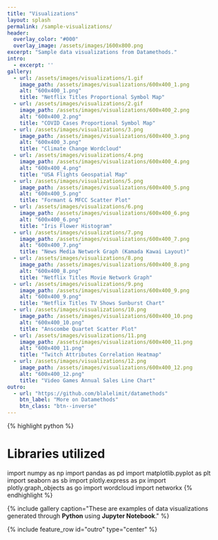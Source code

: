 ```yaml
---
title: "Visualizations"
layout: splash
permalink: /sample-visualizations/
header:
  overlay_color: "#000"
  overlay_image: /assets/images/1600x800.png
excerpt: "Sample data visualizations from Datamethods."
intro: 
  - excerpt: ''
gallery:
  - url: /assets/images/visualizations/1.gif
    image_path: /assets/images/visualizations/600x400_1.png
    alt: "600x400_1.png"
    title: "Netflix Titles Proportional Symbol Map"
  - url: /assets/images/visualizations/2.gif
    image_path: /assets/images/visualizations/600x400_2.png
    alt: "600x400_2.png"
    title: "COVID Cases Proportional Symbol Map"
  - url: /assets/images/visualizations/3.png
    image_path: /assets/images/visualizations/600x400_3.png
    alt: "600x400_3.png"
    title: "Climate Change Wordcloud"
  - url: /assets/images/visualizations/4.png
    image_path: /assets/images/visualizations/600x400_4.png
    alt: "600x400_4.png"
    title: "USA Flights Geospatial Map"
  - url: /assets/images/visualizations/5.png
    image_path: /assets/images/visualizations/600x400_5.png
    alt: "600x400_5.png"
    title: "Formant & MFCC Scatter Plot"
  - url: /assets/images/visualizations/6.png
    image_path: /assets/images/visualizations/600x400_6.png
    alt: "600x400_6.png"
    title: "Iris Flower Histogram"
  - url: /assets/images/visualizations/7.png
    image_path: /assets/images/visualizations/600x400_7.png
    alt: "600x400_7.png"
    title: "News Media Network Graph (Kamada Kawai Layout)"
  - url: /assets/images/visualizations/8.png
    image_path: /assets/images/visualizations/600x400_8.png
    alt: "600x400_8.png"
    title: "Netflix Titles Movie Network Graph"
  - url: /assets/images/visualizations/9.png
    image_path: /assets/images/visualizations/600x400_9.png
    alt: "600x400_9.png"
    title: "Netflix Titles TV Shows Sunburst Chart"
  - url: /assets/images/visualizations/10.png
    image_path: /assets/images/visualizations/600x400_10.png
    alt: "600x400_10.png"
    title: "Anscombe Quartet Scatter Plot"   
  - url: /assets/images/visualizations/11.png
    image_path: /assets/images/visualizations/600x400_11.png
    alt: "600x400_11.png"
    title: "Twitch Attributes Correlation Heatmap"
  - url: /assets/images/visualizations/12.png
    image_path: /assets/images/visualizations/600x400_12.png
    alt: "600x400_12.png"
    title: "Video Games Annual Sales Line Chart"
outro: 
  - url: "https://github.com/blalelimit/datamethods"
    btn_label: "More on Datamethods"
    btn_class: "btn--inverse"
---
```


{% highlight python %}
# Libraries utilized
import numpy as np
import pandas as pd
import matplotlib.pyplot as plt
import seaborn as sb
import plotly.express as px
import plotly.graph_objects as go
import wordcloud
import networkx
{% endhighlight %}

{% include gallery caption="These are examples of data visualizations generated through **Python** using **Jupyter Notebook**." %}

{% include feature_row id="outro" type="center" %}